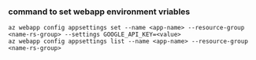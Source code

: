 ### command to set webapp environment vriables 
```
az webapp config appsettings set --name <app-name> --resource-group <name-rs-group> --settings GOOGLE_API_KEY=<value>
az webapp config appsettings list --name <app-name> --resource-group <name-rs-group>
```